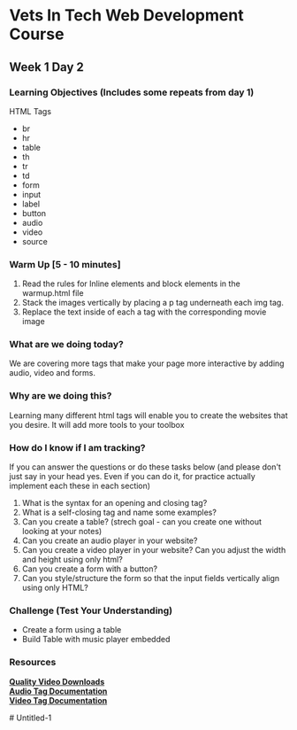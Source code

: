 # Vets In Tech Web Development Course

## Week 1 Day 2

### Learning Objectives (Includes some repeats from day 1)

HTML Tags
- br
- hr
- table
- th
- tr
- td
- form
- input
- label
- button
- audio
- video
- source

### Warm Up [5 - 10 minutes]

1. Read the rules for Inline elements and block elements in the warmup.html file
2. Stack the images vertically by placing a p tag underneath each img tag. 
3. Replace the text inside of each a tag with the corresponding movie image 

### What are we doing today?

We are covering more tags that make your page more interactive by adding audio, video and forms.

### Why are we doing this?

Learning many different html tags will enable you to create the websites that you desire. It will add
more tools to your toolbox

### How do I know if I am tracking?
If you can answer the questions or do these tasks below (and please don't just say in your head yes. Even if you can do it, for practice actually implement each these in each section)
1. What is the syntax for an opening and closing tag?
2. What is a self-closing tag and name some examples?
3. Can you create a table? (strech goal - can you create one without looking at your notes)
4. Can you create an audio player in your website?
5. Can you create a video player in your website? Can you adjust the width and height using only html?
6. Can you create a form with a button?
7. Can you style/structure the form so that the input fields vertically align using only HTML?


### Challenge (Test Your Understanding)

- Create a form using a table  
- Build Table with music player embedded

### Resources
**[Quality Video Downloads](https://www.pexels.com/search/videos/nature/)** <br>
**[Audio Tag Documentation](https://www.w3schools.com/tags/tag_audio.asp)** <br>
**[Video Tag Documentation](https://www.w3schools.com/tags/tag_video.asp)** <br>

#   U n t i t l e d - 1  
 